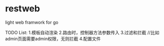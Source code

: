 restweb
=======

light web framwork for go

TODO List:
1.模板自动渲染
2.路由时，控制器方法参数传入
3.过滤和拦截 //比如admin页面需要admin权限，无则拦截
4.配置文件